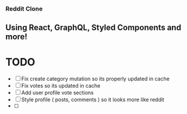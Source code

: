 ### Reddit Clone

## Using React, GraphQL, Styled Components and more!

# TODO

- [ ] Fix create category mutation so its properly updated in cache
- [ ] Fix votes so its updated in cache
- [ ] Add user profile vote sections
- [ ] Style profile ( posts, comments ) so it looks more like reddit
- [ ]
